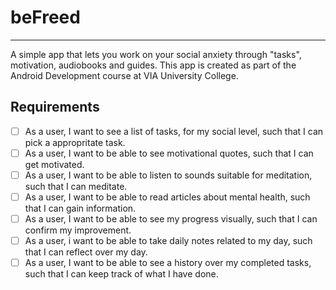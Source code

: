 # beFreed
---

A simple app that lets you work on your social anxiety through "tasks", motivation, audiobooks and guides. This app is created as part of the Android Development course at VIA University College.


Requirements
---
- [ ] As a user, I want to see a list of tasks, for my social level, such that I can pick a appropritate task.
- [ ] As a user, I want to be able to see motivational quotes, such that I can get motivated.
- [ ] As a user, I want to be able to listen to sounds suitable for meditation, such that I can meditate.
- [ ] As a user, I want to be able to read articles about mental health, such that I can gain information.
- [ ] As a user, I want to be able to see my progress visually, such that I can confirm my improvement.
- [ ] As a user, i want to be able to take daily notes related to my day, such that I can reflect over my day.
- [ ] As a user, I want to be able to see a history over my completed tasks, such that I can keep track of what I have done.
